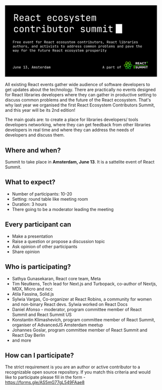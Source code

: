 ![React ecosystem contributors summit](./header-2024.gif?raw=true)

All existing React events gather wide audience of software developers to get updates about the technology. There are practically no events designed for React libraries developers where they can gather in productive setting to discuss common problems and the future of the React ecosystem. That's why last year we organised the first React Ecosystem Contributors Summit, and this year will be its 2nd edition!

The main goals are: to create a place for libraries developers/ tools developers networking, where they can get feedback from other libraries developers in real time and where they can address the needs of developers and discuss them. 

## Where and when?

Summit to take place in **Amsterdam, June 13**. It is a sattelite event of React Summit.

## What to expect?

- Number of participants: 10-20
- Setting: round table like meeting room
- Duration: 3 hours
- There going to be a moderator leading the meeting

## Every participant can
- Make a presentation
- Raise a question or propose a discussion topic
- Ask opinion of other participants
- Share opinion

## Who is participating?

 - Sathya Gunasekaran, React core team, Meta
 - Tim Neutkens, Tech lead for Next.js and Turbopack, co-author of Nextjs, MDX, Micro and ncc
 - Atila Fassina, Solid.js
 - Sylwia Vargas, Co-organizer at React Robins, a community for women and non-binary React devs. Sylwia worked on React Docs
 - Daniel Afonso - moderator, program committee member of React Summit and React Summit US
 - Konstantin Klimashevich, program committee member of React Summit, organiser of AdvancedJS Amsterdam meetup
 - Johannes Goslar, program committee member of React Summit and React Day Berlin
 - and more


## How can I participate?

The strict requirement is you are an author or active contributor to a recognizable open source repository. If you match this criteria and would like to participate please fill in the form - https://forms.gle/AS5mG77gL549FAae8
